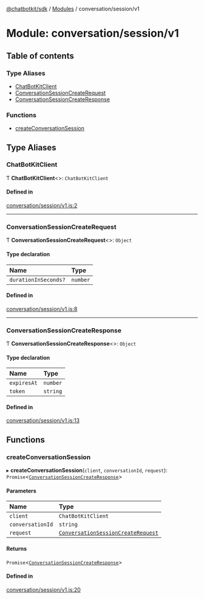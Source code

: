 [@chatbotkit/sdk](../README.md) / [Modules](../modules.md) / conversation/session/v1

# Module: conversation/session/v1

## Table of contents

### Type Aliases

- [ChatBotKitClient](conversation_session_v1.md#chatbotkitclient)
- [ConversationSessionCreateRequest](conversation_session_v1.md#conversationsessioncreaterequest)
- [ConversationSessionCreateResponse](conversation_session_v1.md#conversationsessioncreateresponse)

### Functions

- [createConversationSession](conversation_session_v1.md#createconversationsession)

## Type Aliases

### ChatBotKitClient

Ƭ **ChatBotKitClient**\<\>: `ChatBotKitClient`

#### Defined in

[conversation/session/v1.js:2](https://github.com/chatbotkit/node-sdk/blob/d5a6097/packages/sdk/src/conversation/session/v1.js#L2)

___

### ConversationSessionCreateRequest

Ƭ **ConversationSessionCreateRequest**\<\>: `Object`

#### Type declaration

| Name | Type |
| :------ | :------ |
| `durationInSeconds?` | `number` |

#### Defined in

[conversation/session/v1.js:8](https://github.com/chatbotkit/node-sdk/blob/d5a6097/packages/sdk/src/conversation/session/v1.js#L8)

___

### ConversationSessionCreateResponse

Ƭ **ConversationSessionCreateResponse**\<\>: `Object`

#### Type declaration

| Name | Type |
| :------ | :------ |
| `expiresAt` | `number` |
| `token` | `string` |

#### Defined in

[conversation/session/v1.js:13](https://github.com/chatbotkit/node-sdk/blob/d5a6097/packages/sdk/src/conversation/session/v1.js#L13)

## Functions

### createConversationSession

▸ **createConversationSession**(`client`, `conversationId`, `request`): `Promise`\<[`ConversationSessionCreateResponse`](conversation_session_v1.md#conversationsessioncreateresponse)\>

#### Parameters

| Name | Type |
| :------ | :------ |
| `client` | `ChatBotKitClient` |
| `conversationId` | `string` |
| `request` | [`ConversationSessionCreateRequest`](conversation_session_v1.md#conversationsessioncreaterequest) |

#### Returns

`Promise`\<[`ConversationSessionCreateResponse`](conversation_session_v1.md#conversationsessioncreateresponse)\>

#### Defined in

[conversation/session/v1.js:20](https://github.com/chatbotkit/node-sdk/blob/d5a6097/packages/sdk/src/conversation/session/v1.js#L20)
